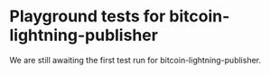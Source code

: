 # Playground tests for bitcoin-lightning-publisher
We are still awaiting the first test run for bitcoin-lightning-publisher.
